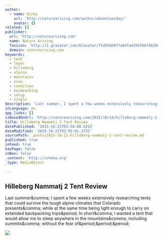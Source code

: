 ```yaml
---
author:
  - name: Kirby
    url: 'http://naturearising.com/author/adventuesday/'
    avatar: {}
related: []
publisher:
  url: 'http://naturearising.com'
  name: Nature Arising
  favicon: 'http://1.gravatar.com/blavatar/f5d956b977a04fa4394f667482809f55?s=16'
  domain: naturearising.com
keywords:
  - tent
  - layer
  - hilleberg
  - alpine
  - mountains
  - snow
  - condition
  - backpacking
  - setup
  - single
description: 'Last summer, I spent a few weeks extensively researching tents that could survive the tough alpine climates that Colorado presents, while at the same time being light enough to carry on extended backpacking trips. In short, I wanted a tent that would allow me to sleep anywhere in the mountains, including summits, without the fear of...'
inLanguage: en
app_links: []
isBasedOnUrl: 'http://naturearising.com/2015/10/14/hilleberg-nammatj-2-tent-review/'
title: Hilleberg Nammatj 2 Tent Review
datePublished: '2015-10-21T03:58:00.625Z'
dateModified: '2015-10-21T03:55:01.373Z'
sourcePath: _posts/2015-10-21-hilleberg-nammatj-2-tent-review.md
published: true
inFeed: true
hasPage: false
inNav: false
_context: 'http://schema.org'
_type: MediaObject

---
```

<article style=""><h1>Hilleberg Nammatj 2 Tent Review</h1><p>Last summer&amp;comma; I spent a few weeks extensively researching tents that could survive the tough alpine climates that Colorado presents&amp;comma; while at the same time being light enough to carry on extended backpacking trips&amp;period; In short&amp;comma; I wanted a tent that would allow me to sleep anywhere in the mountains&amp;comma; including summits&amp;comma; without the fear of&amp;period;&amp;period;&amp;period;</p><img src="https://naturearising.files.wordpress.com/2015/10/11425718_987735691256644_3128651536117820049_o.jpg?w=1180&amp;h=787" /></article>